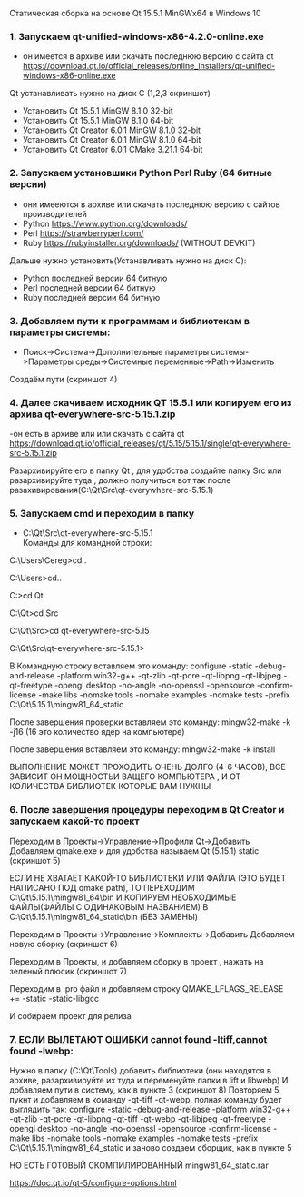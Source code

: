 Статическая сборка на основе Qt 15.5.1 MinGWx64 в Windows 10

### 1. Запускаем qt-unified-windows-x86-4.2.0-online.exe 

- он имеется в архиве или скачать последнюю версию с сайта qt https://download.qt.io/official_releases/online_installers/qt-unified-windows-x86-online.exe

Qt устанавливать нужно на диск C
(1,2,3 скриншот)
- Установить Qt 15.5.1 MinGW 8.1.0 32-bit
- Установить Qt 15.5.1 MinGW 8.1.0 64-bit
- Установить Qt Creator 6.0.1 MinGW 8.1.0 32-bit
- Установить Qt Creator 6.0.1 MinGW 8.1.0 64-bit
- Установить Qt Creator 6.0.1 CMake 3.21.1 64-bit

### 2. Запускаем установшики Python Perl Ruby (64 битные версии)
- они имееются в архиве или скачать последнюю версию с сайтов производителей
- Python https://www.python.org/downloads/
- Perl https://strawberryperl.com/
- Ruby https://rubyinstaller.org/downloads/ (WITHOUT DEVKIT)


Дальше нужно установить(Устанавливать нужно на диск C):
- Python последней версии 64 битную
- Perl последней версии 64 битную
- Ruby последней версии 64 битную

### 3. Добавляем пути к программам и библиотекам в параметры системы:
- Поиск->Система->Дополнительные параметры системы->Параметры среды->Системные переменные->Path->Изменить

Создаём пути (скриншот 4)

### 4. Далее скачиваем исходник QT 15.5.1 или копируем его из архива qt-everywhere-src-5.15.1.zip
-он есть в архиве или или скачать с сайта qt https://download.qt.io/official_releases/qt/5.15/5.15.1/single/qt-everywhere-src-5.15.1.zip

Разархивируйте его в папку Qt , для удобства создайте папку Src или разархивируйте туда , должно получиться вот так после разахивирования(C:\Qt\Src\qt-everywhere-src-5.15.1\)

### 5. Запускаем cmd и переходим в папку 
- C:\Qt\Src\qt-everywhere-src-5.15.1\
Команды для командной строки:

C:\Users\Cereg>cd..

C:\Users>cd..

C:\>cd Qt

C:\Qt>cd Src

C:\Qt\Src>cd qt-everywhere-src-5.15

C:\Qt\Src\qt-everywhere-src-5.15.1>

В Командную строку вставляем это команду:
configure -static -debug-and-release -platform win32-g++ -qt-zlib -qt-pcre -qt-libpng -qt-libjpeg -qt-freetype -opengl desktop -no-angle -no-openssl -opensource -confirm-license -make libs -nomake tools -nomake examples -nomake tests -prefix C:\Qt\5.15.1\mingw81_64_static

После завершения проверки вставляем это команду:
mingw32-make -k -j16 
(16 это количество ядер на компьютере)

После завершения вставляем это команду:
mingw32-make -k install

ВЫПОЛНЕНИЕ МОЖЕТ ПРОХОДИТЬ ОЧЕНЬ ДОЛГО (4-6 ЧАСОВ), ВСЕ ЗАВИСИТ ОН МОЩНОСТЬИ ВАЩЕГО КОМПЬЮТЕРА , И ОТ КОЛИЧЕСТВА БИБЛИОТЕК КОТОРЫЕ ВАМ НУЖНЫ

### 6. После завершения процедуры переходим в Qt Creator и запускаем какой-то проект
Переходим в Проекты->Управление->Профили Qt->Добавить
Добавляем qmake.exe и для удобства называем Qt  (5.15.1) static (скриншот 5)

ЕСЛИ НЕ ХВАТАЕТ КАКОЙ-ТО БИБЛИОТЕКИ ИЛИ ФАЙЛА (ЭТО БУДЕТ НАПИСАНО ПОД qmake path), ТО ПЕРЕХОДИМ C:\Qt\5.15.1\mingw81_64\bin И КОПИРУЕМ НЕОБХОДИМЫЕ ФАЙЛЫ(ФАЙЛЫ С ОДИНАКОВЫМ НАЗВАНИЕМ) В C:\Qt\5.15.1\mingw81_64_static\bin (БЕЗ ЗАМЕНЫ)

Переходим в Проекты->Управление->Комплекты->Добавить
Добавляем новую сборку (скриншот 6)

Переходим в Проекты, и добавляем сборку в проект , нажать на зеленый плюсик (скриншот 7)

Переходим в .pro файл и добавляем строку QMAKE_LFLAGS_RELEASE += -static -static-libgcc

И собираем проект для релиза

### 7. ЕСЛИ ВЫЛЕТАЮТ ОШИБКИ cannot found -ltiff,cannot found -lwebp:

Нужно в папку (C:\Qt\Tools\) добавить библиотеки (они находятся в архиве, разархивируйте их туда и переменуйте папки в lift и libwebp)
И добавляем пути в систему, как в пункте 3 (скриншот 8)
Повторяем 5 пукнт и добавляем в команду -qt-tiff -qt-webp, полная команду будет выглядить так:
configure -static -debug-and-release -platform win32-g++ -qt-zlib -qt-pcre -qt-libpng -qt-tiff -qt-webp -qt-libjpeg -qt-freetype -opengl desktop -no-angle -no-openssl -opensource -confirm-license -make libs -nomake tools -nomake examples -nomake tests -prefix C:\Qt\5.15.1\mingw81_64_static
и заново создаем сборщик, как в пункте 5

НО ЕСТЬ ГОТОВЫЙ СКОМПИЛИРОВАННЫЙ mingw81_64_static.rar

https://doc.qt.io/qt-5/configure-options.html
